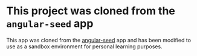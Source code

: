 #  This project was cloned from the `angular-seed` app

This app was cloned from the [angular-seed](https://github.com/angular/angular-seed) app and has been modified to use as a sandbox environment for personal learning purposes.
